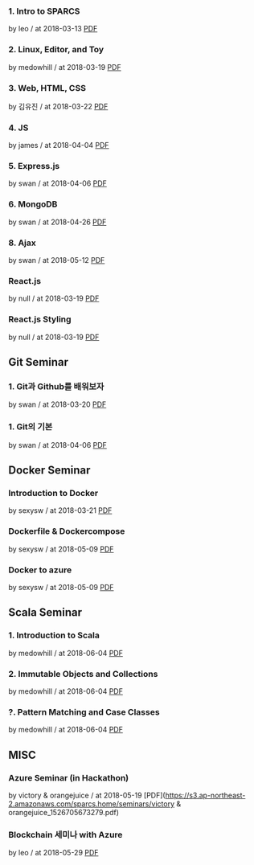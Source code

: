 ### 1. Intro to SPARCS

by leo / at 2018-03-13
[PDF](https://s3.ap-northeast-2.amazonaws.com/sparcs.home/seminars/leo_1520905964328.pdf)

### 2. Linux, Editor, and Toy

by medowhill / at 2018-03-19
[PDF](https://s3.ap-northeast-2.amazonaws.com/sparcs.home/seminars/medowhill_1521434282195.pdf)

### 3. Web, HTML, CSS

by 김유진 / at 2018-03-22
[PDF](https://s3.ap-northeast-2.amazonaws.com/sparcs.home/seminars/김유진_1521726148256.pdf)

### 4. JS

by james / at 2018-04-04
[PDF](https://s3.ap-northeast-2.amazonaws.com/sparcs.home/seminars/james_1522838241218.pdf)

### 5. Express.js

by swan / at 2018-04-06
[PDF](https://s3.ap-northeast-2.amazonaws.com/sparcs.home/seminars/swan_1523021192308.pdf)

### 6. MongoDB

by swan / at 2018-04-26
[PDF](https://s3.ap-northeast-2.amazonaws.com/sparcs.home/seminars/swan_1524676772983.pdf)

### 8. Ajax

by swan / at 2018-05-12
[PDF](https://s3.ap-northeast-2.amazonaws.com/sparcs.home/seminars/swan_1526100802304.pdf)

### React.js

by null / at 2018-03-19
[PDF](https://s3.ap-northeast-2.amazonaws.com/sparcs.home/seminars/null_1521433303854.pdf)

### React.js Styling

by null / at 2018-03-19
[PDF](https://s3.ap-northeast-2.amazonaws.com/sparcs.home/seminars/null_1521433333000.pdf)

## Git Seminar

### 1. Git과 Github를 배워보자

by swan / at 2018-03-20
[PDF](https://s3.ap-northeast-2.amazonaws.com/sparcs.home/seminars/swan_1521521368305.pdf)

### 1. Git의 기본

by swan / at 2018-04-06
[PDF](https://s3.ap-northeast-2.amazonaws.com/sparcs.home/seminars/swan_1523021066167.pdf)

## Docker Seminar

### Introduction to Docker

by sexysw / at 2018-03-21
[PDF](https://s3.ap-northeast-2.amazonaws.com/sparcs.home/seminars/sexysw_1521610748772.pdf)

### Dockerfile & Dockercompose

by sexysw / at 2018-05-09
[PDF](https://s3.ap-northeast-2.amazonaws.com/sparcs.home/seminars/sexysw_1525870416847.pdf)

### Docker to azure

by sexysw / at 2018-05-09
[PDF](https://s3.ap-northeast-2.amazonaws.com/sparcs.home/seminars/sexysw_1525870436971.pdf)

## Scala Seminar

### 1. Introduction to Scala

by medowhill / at 2018-06-04
[PDF](https://s3.ap-northeast-2.amazonaws.com/sparcs.home/seminars/medowhill_1528118114316.pdf)

### 2. Immutable Objects and Collections

by medowhill / at 2018-06-04
[PDF](https://s3.ap-northeast-2.amazonaws.com/sparcs.home/seminars/medowhill_1528118142794.pdf)

### ?. Pattern Matching and Case Classes

by medowhill / at 2018-06-04
[PDF](https://s3.ap-northeast-2.amazonaws.com/sparcs.home/seminars/medowhill_1528118171916.pdf)

## MISC

### Azure Seminar (in Hackathon)

by victory & orangejuice / at 2018-05-19
[PDF](https://s3.ap-northeast-2.amazonaws.com/sparcs.home/seminars/victory & orangejuice_1526705673279.pdf)

### Blockchain 세미나 with Azure

by leo / at 2018-05-29
[PDF](https://s3.ap-northeast-2.amazonaws.com/sparcs.home/seminars/leo_1527520054015.pdf)
